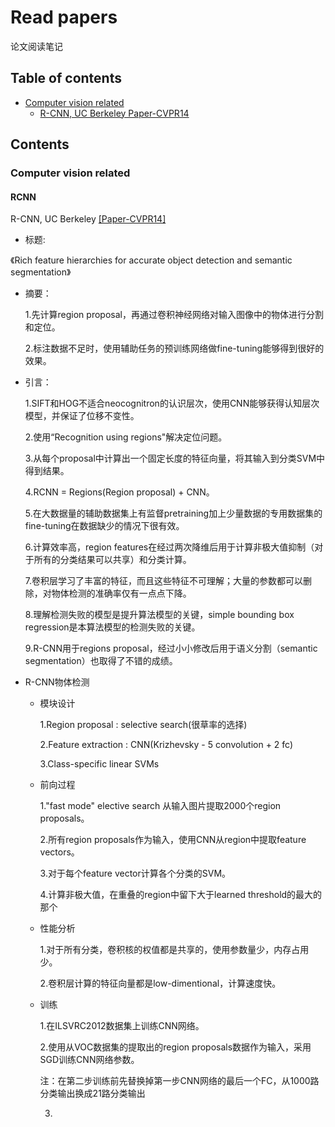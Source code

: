 # Read papers
论文阅读笔记

## Table of contents
- [Computer vision related](#computer-vision-related)
  - [R-CNN, UC Berkeley Paper-CVPR14](#rcnn)

## Contents

### Computer vision related

#### RCNN
R-CNN, UC Berkeley [[Paper-CVPR14]](http://www.cv-foundation.org/openaccess/content_cvpr_2014/papers/Girshick_Rich_Feature_Hierarchies_2014_CVPR_paper.pdf)
- 标题:

《Rich feature hierarchies for accurate object detection and semantic segmentation》
- 摘要：

  1.先计算region proposal，再通过卷积神经网络对输入图像中的物体进行分割和定位。
  
  2.标注数据不足时，使用辅助任务的预训练网络做fine-tuning能够得到很好的效果。
- 引言：

  1.SIFT和HOG不适合neocognitron的认识层次，使用CNN能够获得认知层次模型，并保证了位移不变性。
  
  2.使用“Recognition using regions"解决定位问题。
  
  3.从每个proposal中计算出一个固定长度的特征向量，将其输入到分类SVM中得到结果。
  
  4.RCNN = Regions(Region proposal) + CNN。
  
  5.在大数据量的辅助数据集上有监督pretraining加上少量数据的专用数据集的fine-tuning在数据缺少的情况下很有效。
  
  6.计算效率高，region features在经过两次降维后用于计算非极大值抑制（对于所有的分类结果可以共享）和分类计算。
  
  7.卷积层学习了丰富的特征，而且这些特征不可理解；大量的参数都可以删除，对物体检测的准确率仅有一点点下降。
  
  8.理解检测失败的模型是提升算法模型的关键，simple bounding box regression是本算法模型的检测失败的关键。
  
  9.R-CNN用于regions proposal，经过小小修改后用于语义分割（semantic segmentation）也取得了不错的成绩。
- R-CNN物体检测
  - 模块设计
  
    1.Region proposal : selective search(很草率的选择)
    
    2.Feature extraction : CNN(Krizhevsky - 5 convolution + 2 fc)
    
    3.Class-specific linear SVMs
  - 前向过程
  
    1."fast mode" elective search 从输入图片提取2000个region proposals。
    
    2.所有region proposals作为输入，使用CNN从region中提取feature vectors。
    
    3.对于每个feature vector计算各个分类的SVM。
    
    4.计算非极大值，在重叠的region中留下大于learned threshold的最大的那个
  - 性能分析
  
    1.对于所有分类，卷积核的权值都是共享的，使用参数量少，内存占用少。
    
    2.卷积层计算的特征向量都是low-dimentional，计算速度快。
  - 训练
  
    1.在ILSVRC2012数据集上训练CNN网络。
    
    2.使用从VOC数据集的提取出的region proposals数据作为输入，采用SGD训练CNN网络参数。
    
    注：在第二步训练前先替换掉第一步CNN网络的最后一个FC，从1000路分类输出换成21路分类输出
    
    3.

  
